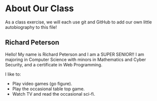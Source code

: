 # About Our Class
As a class exercise, we will each use git and GitHub to add our own little autobiography to this file!
## Richard Peterson
Hello!  My name is Richard Peterson and I am a SUPER SENIOR!!  I am majoring in Computer Science with minors in Mathematics and Cyber Security, and a certificate in Web Programming.

I like to: 
 * Play video games (go figure).
 * Play the occasional table top game.
 * Watch TV and read the occasional sci-fi.
